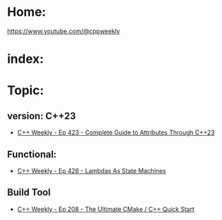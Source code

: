 # Home:
https://www.youtube.com/@cppweekly

# index:

# Topic:
## version: C++23
- [C++ Weekly - Ep 423 - Complete Guide to Attributes Through C++23](https://youtu.be/BpulWncdn9Y)

## Functional:
- [C++ Weekly - Ep 426 - Lambdas As State Machines](https://youtu.be/fZe7gNgjV4A)

## Build Tool
- [C++ Weekly - Ep 208 - The Ultimate CMake / C++ Quick Start](https://youtu.be/YbgH7yat-Jo)
